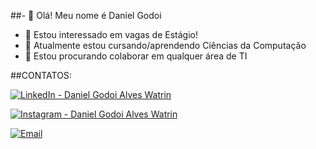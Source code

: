 ##- 👋 Olá! Meu nome é Daniel Godoi
- 👀 Estou interessado em vagas de Estágio!
- 🌱 Atualmente estou cursando/aprendendo Ciências da Computação
- 💞️ Estou procurando colaborar em qualquer área de TI


##CONTATOS:

[![LinkedIn - Daniel Godoi Alves Watrin](https://img.shields.io/badge/LinkedIn-Profile-blue?logo=linkedin&style=for-the-badge)](https://www.linkedin.com/in/daniel-godoi-alves-watrin-038b8935b/?trk=opento_sprofile_details)

[![Instagram - Daniel Godoi Alves Watrin](https://img.shields.io/badge/Instagram-@daniel._godoi-FF2A68?logo=instagram&style=for-the-badge)](https://www.instagram.com/daniel._godoi/)

[![Email](https://img.shields.io/badge/Email-daniel.watrin%40sempreceub.com-D14836?style=for-the-badge&logo=gmail&logoColor=white)](mailto:daniel.watrin@sempreceub.com)


